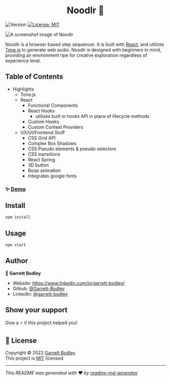 <h1 align="center">Noodlr 👋</h1>
<p>
  <img alt="Version" src="https://img.shields.io/badge/version-2.0-blue.svg?cacheSeconds=2592000" />
  <a href="https://github.com/Garrett-Bodley/noodlr-2.0/blob/main/LICENSE" target="_blank">
    <img alt="License: MIT" src="https://img.shields.io/badge/License-MIT-yellow.svg" />
  </a>
</p>

![A screenshot image of Noodlr](https://imgur.com/pqiyioy)

Noodlr is a browser based step sequencer. It is built with [React](https://reactjs.org/), and utilizes [Tone.js](https://tonejs.github.io/) to generate web audio. Noodlr is designed with beginners in mind, providing an environment ripe for creative exploration regardless of experience level.

## Table of Contents
  * Highlights
    * Tone.js
    * React
      * Functional Components
      * React Hooks
        * utilizes built in hooks API in place of lifecycle methods
      * Custom Hooks
      * Custom Context Providers
    * UX/UI/Frontend Stuff
      * CSS Grid API
      * Complex Box Shadows
      * CSS Pseudo elements & pseudo selectors
      * CSS transitions
      * React Spring
      * 3D button
      * Boop animation
      * Integrates google fonts

### ✨ [Demo](https://noodlr.netlify.app/)

## Install

```sh
npm install
```

## Usage

```sh
npm start
```

## Author

👤 **Garrett Bodley**

* Website: https://www.linkedin.com/in/garrett-bodley/
* Github: [@Garrett-Bodley](https://github.com/Garrett-Bodley)
* LinkedIn: [@garrett-bodley](https://linkedin.com/in/garrett-bodley)

## Show your support

Give a ⭐️ if this project helped you!

## 📝 License

Copyright © 2022 [Garrett Bodley](https://github.com/Garrett-Bodley).<br />
This project is [MIT](https://github.com/Garrett-Bodley/noodlr-2.0/blob/main/LICENSE) licensed.

***
_This README was generated with ❤️ by [readme-md-generator](https://github.com/kefranabg/readme-md-generator)_